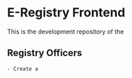 # E-Registry Frontend
This is the development repository of the
## Registry Officers

    - Create a 